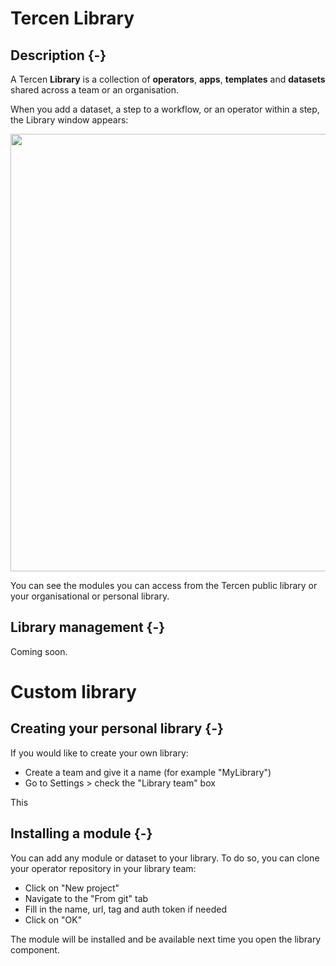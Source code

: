 
# Tercen Library

## Description {-}

A Tercen __Library__ is a collection of __operators__, __apps__, __templates__ and __datasets__
shared across a team or an organisation.

When you add a dataset, a step to a workflow, or an operator within a step, the Library window
appears:

<center><img src="../images/library.png" width=700></img></center>

You can see the modules you can access from the Tercen public library or your organisational or personal library.

## Library management {-}

Coming soon.

# Custom library

## Creating your personal library {-}

If you would like to create your own library:

- Create a team and give it a name (for example "MyLibrary")
- Go to Settings > check the "Library team" box

This

## Installing a module {-}

You can add any module or dataset to your library. To do so, you can clone your operator repository 
in your library team:
* Click on "New project"
* Navigate to the "From git" tab
* Fill in the name, url, tag and auth token if needed
* Click on "OK"

The module will be installed and be available next time you open the library component.
